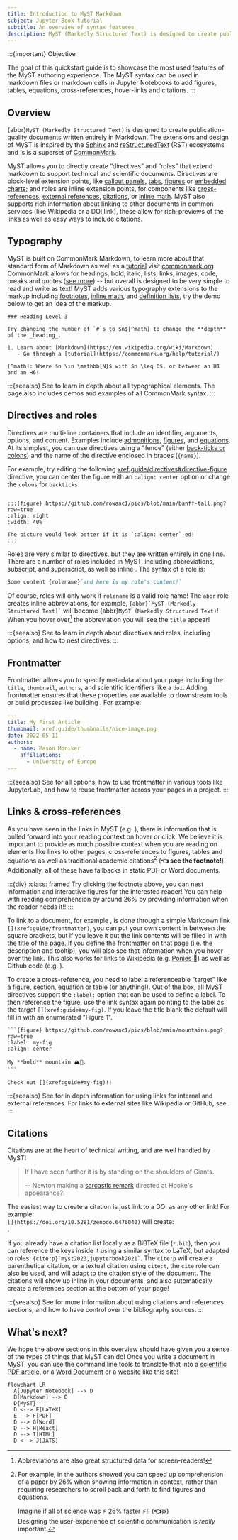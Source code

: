 ```yaml
---
title: Introduction to MyST Markdown
subject: Jupyter Book tutorial
subtitle: An overview of syntax features
description: MyST (Markedly Structured Text) is designed to create publication-quality documents written entirely in Markdown.
---
```


:::{important} Objective

The goal of this quickstart guide is to showcase the most used features of the MyST authoring experience. The MyST syntax can be used in markdown files or markdown cells in Jupyter Notebooks to add figures, tables, equations, cross-references, hover-links and citations.
:::

## Overview

{abbr}`MyST (Markedly Structured Text)` is designed to create publication-quality documents written entirely in Markdown. The extensions and design of MyST is inspired by the [Sphinx](https://www.sphinx-doc.org/) and [reStructuredText](https://docutils.sourceforge.io/rst.html) (RST) ecosystems and is is a superset of [CommonMark](xref:guide/commonmark).

MyST allows you to directly create “directives” and “roles” that extend markdown to support technical and scientific documents. Directives are block-level extension points, like [callout panels](xref:guide/admonitions), [tabs](xref:guide/dropdowns-cards-and-tabs), [figures](xref:guide/figures) or [embedded charts](xref:guide/interactive-notebooks); and roles are inline extension points, for components like [cross-references](xref:guide/cross-references), [external references](xref:guide/external-references), [citations](xref:guide/citations), or [inline math](xref:guide/math). MyST also supports rich information about linking to other documents in common services (like Wikipedia or a DOI link), these allow for rich-previews of the links as well as easy ways to include citations.

## Typography

MyST is built on CommonMark Markdown, to learn more about that standard form of Markdown as well as a [tutorial](https://commonmark.org/help/tutorial/) visit [commonmark.org](https://commonmark.org/).
CommonMark allows for headings, bold, italic, lists, links, images, code, breaks and quotes ([see more](xref:guide/commonmark)) -- but overall is designed to be very simple to read and write as text!
MyST adds various typography extensions to the markup including [footnotes](xref:guide#footnotes), [inline math](xref:guide#inline-math), and [definition lists](xref:guide#definition-lists), try the demo below to get an idea of the markup.

```{myst}
### Heading Level 3

Try changing the number of `#`s to $n$[^math] to change the **depth** of the _heading_.

1. Learn about [Markdown](https://en.wikipedia.org/wiki/Markdown)
   - Go through a [tutorial](https://commonmark.org/help/tutorial/)

[^math]: Where $n \in \mathbb{N}$ with $n \leq 6$, or between an H1 and an H6!
```

:::{seealso}
See [](xref:guide/typography) to learn in depth about all typographical elements. The [](xref:guide/commonmark) page also includes demos and examples of all CommonMark syntax.
:::

## Directives and roles

Directives are multi-line containers that include an identifier, arguments, options, and content. Examples include [admonitions](xref:guide/admonitions), [figures](xref:guide/figures), and [equations](xref:guide/math). At its simplest, you can use directives using a "fence" (either [back-ticks or colons](xref:guide#example-fence)) and the name of the directive enclosed in braces (`{name}`).

For example, try editing the following <xref:guide/directives#directive-figure> directive, you can center the figure with an `:align: center` option or change the `colons` for `backticks`.

```{myst}

:::{figure} https://github.com/rowanc1/pics/blob/main/banff-tall.png?raw=true
:align: right
:width: 40%

The picture would look better if it is `:align: center`-ed!
:::
```

Roles are very similar to directives, but they are written entirely in one line. There are a number of roles included in MyST, including abbreviations, subscript, and superscript, as well as inline [](xref:guide/math). The syntax of a role is:

```markdown
Some content {rolename}`and here is my role's content!`
```

Of course, roles will only work if `rolename` is a valid role name! The `abbr` role creates inline abbreviations, for example, `` {abbr}`MyST (Markedly Structured Text)` `` will become {abbr}`MyST (Markedly Structured Text)`! When you hover over[^1] the abbreviation you will see the `title` appear!

[^1]: Abbreviations are also great structured data for screen-readers!

:::{seealso}
See [](xref:guide/syntax-overview) to learn in depth about directives and roles, including options, and how to nest directives.
:::

## Frontmatter

Frontmatter allows you to specify metadata about your page including the `title`, `thumbnail`, `authors`, and scientific identifiers like a `doi`.
Adding frontmatter ensures that these properties are available to downstream tools or build processes like building [](xref:guide/creating-pdf-documents).
For example:

```yaml
---
title: My First Article
thumbnail: xref:guide/thumbnails/nice-image.png
date: 2022-05-11
authors:
  - name: Mason Moniker
    affiliations:
      - University of Europe
---
```

:::{seealso}
See [](xref:guide/frontmatter) for all options, how to use frontmatter in various tools like JupyterLab, and how to reuse frontmatter across your pages in a project.
:::

## Links & cross-references

As you have seen in the links in MyST (e.g. [](xref:guide/frontmatter)), there is information that is pulled forward into your reading context on hover or click. We believe it is important to provide as much possible context when you are reading on elements like links to other pages, cross-references to figures, tables and equations as well as traditional academic citations[^contextual-information] (**👈 see the footnote!**). Additionally, all of these have fallbacks in static PDF or Word documents.

[^contextual-information]:
    For example, in [](doi:10.1145/3411764.3445648) the authors showed you can speed up comprehension of a paper by 26% when showing information in context, rather than requiring researchers to scroll back and forth to find figures and equations.

    Imagine if all of science was ⚡️ 26% faster ⚡️[^3]!! (**👈💥**)\
    Designing the user-experience of scientific communication is _really_ important.

[^3]:
    Just as an example of having lots of helpful information at your finger-tips, it would be nice to see the video of that article, _right_? Well here it is:

    :::{iframe} https://www.youtube.com/embed/yYcQf-Yq8B0
    :::

    Can't do that in a PDF! [^4] (**👈💥**)

[^4]:
    I mean, now that you are down the rabbit-hole, we can get you back on track with a demo of [referencing equations](xref:guide#example-equation-targets) (**👈💥**)

    Or maybe you want to explore an [💥 interactive figure 💥](xref:guide#fig-altair-horsepower).

:::{div}
:class: framed
Try clicking the footnote above, you can nest information and interactive figures for the interested reader! You can help with reading comprehension by around 26% by providing information when the reader needs it!!
:::

To link to a document, for example [](xref:guide/frontmatter), is done through a simple Markdown link `[](xref:guide/frontmatter)`, you can put your own content in between the square brackets, but if you leave it out the link contents will be filled in with the title of the page. If you define the frontmatter on that page (i.e. the description and tooltip), you will also see that information when you hover over the link. This also works for links to Wikipedia (e.g. [Ponies 🐴](https://en.wikipedia.org/wiki/New_Forest_pony)) as well as Github code (e.g. [](https://github.com/jupyter-book/mystmd/blob/main/README.md)).

To create a cross-reference, you need to label a referenceable "target" like a figure, section, equation or table (or anything!). Out of the box, all MyST directives support the `:label:` option that can be used to define a label. To then reference the figure, use the link syntax again pointing to the label as the target `[](xref:guide#my-fig)`. If you leave the title blank the default will fill in with an enumerated "Figure 1".

````{myst}
```{figure} https://github.com/rowanc1/pics/blob/main/mountains.png?raw=true
:label: my-fig
:align: center

My **bold** mountain 🏔🚠.
```

Check out [](xref:guide#my-fig)!!
````

:::{seealso}
See [](xref:guide/cross-references) for in depth information for using links for internal and external references. For links to external sites like Wikipedia or GitHub, see [](xref:guide/external-references).
:::

## Citations

Citations are at the heart of technical writing, and are well handled by MyST!

> If I have seen further it is by standing on the shoulders of Giants.
>
> -- Newton making a [sarcastic remark](https://en.wikipedia.org/wiki/Standing_on_the_shoulders_of_giants#Early_modern_and_modern_references) directed at Hooke's appearance?!

The easiest way to create a citation is just link to a DOI as any other link! For example:\
`[](https://doi.org/10.5281/zenodo.6476040)` will create:\
[](https://doi.org/10.5281/zenodo.6476040).

If you already have a citation list locally as a BiBTeX file (`*.bib`), then you can reference the keys inside it using a similar syntax to LaTeX, but adapted to roles: `` {cite:p}`myst2023,jupyterbook2021` ``. The `cite:p` will create a parenthetical citation, or a textual citation using `cite:t`, the `cite` role can also be used, and will adapt to the citation style of the document. The citations will show up inline in your documents, and also automatically create a references section at the bottom of your page!

:::{seealso}
See [](xref:guide/citations) for more information about using citations and references sections, and how to have control over the bibliography sources.
:::

## What's next?

We hope the above sections in this overview should have given you a sense of the types of things that MyST can do! Once you write a document in MyST, you can use the command line tools to translate that into a [scientific PDF article](xref:guide/creating-pdf-documents), or a [Word Document](xref:guide/creating-word-documents) or a [website](xref:guide/quickstart-myst-documents) like this site!

```{mermaid}
flowchart LR
  A[Jupyter Notebook] --> D
  B[Markdown] --> D
  D{MyST}
  D <--> E[LaTeX]
  E --> F[PDF]
  D --> G[Word]
  D --> H[React]
  D --> I[HTML]
  D <--> J[JATS]
```
